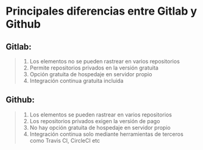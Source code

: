 
# Principales diferencias entre Gitlab y Github

## Gitlab:

> 1. Los elementos no se pueden rastrear en varios repositorios 
> 2. Permite repositorios privados en la versión gratuita 
> 3. Opción gratuita de hospedaje en servidor propio  
> 4. Integración continua gratuita incluida 

## Github:

> 1. Los elementos se pueden rastrear en varios repositorios 
> 2. Los repositorios privados exigen la versión de pago
> 3. No hay opción gratuita de hospedaje en servidor propio  
> 4. Integración continua solo mediante herramientas de terceros como Travis CI, CircleCI etc
